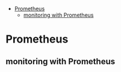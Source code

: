 

- [Prometheus](#prometheus)
  - [monitoring with Prometheus](#monitoring-with-prometheus)



# Prometheus

## monitoring with Prometheus